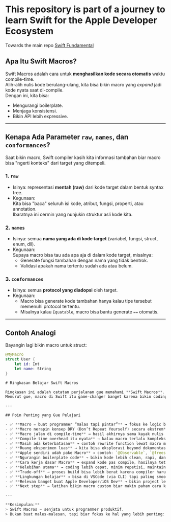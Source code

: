
# This repository is part of a journey to learn Swift for the Apple Developer Ecosystem

Towards the main repo [Swift Fundamental](https://github.com/pratama6624/PratamaSwiftStudyJourney/blob/main/Road/SwiftFundamental/README.md)  

## Apa Itu Swift Macros?
Swift Macros adalah cara untuk **menghasilkan kode secara otomatis** waktu compile-time.  
Alih-alih nulis kode berulang-ulang, kita bisa bikin macro yang *expand* jadi kode nyata saat di-compile.  
Dengan ini, kita bisa:
- Mengurangi boilerplate.
- Menjaga konsistensi.
- Bikin API lebih expressive.

---

## Kenapa Ada Parameter `raw`, `names`, dan `conformances`?

Saat bikin macro, Swift compiler kasih kita informasi tambahan biar macro bisa "ngerti konteks" dari target yang ditempeli.

### 1. `raw`
- Isinya: representasi **mentah (raw)** dari kode target dalam bentuk syntax tree.  
- Kegunaan:  
  Kita bisa "baca" seluruh isi kode, atribut, fungsi, properti, atau annotation.  
  Ibaratnya ini cermin yang nunjukin struktur asli kode kita.

### 2. `names`
- Isinya: semua **nama yang ada di kode target** (variabel, fungsi, struct, enum, dll).  
- Kegunaan:  
  Supaya macro bisa tau ada apa aja di dalam kode target, misalnya:
  - Generate fungsi tambahan dengan nama yang tidak bentrok.
  - Validasi apakah nama tertentu sudah ada atau belum.

### 3. `conformances`
- Isinya: semua **protocol yang diadopsi** oleh target.  
- Kegunaan:
  - Macro bisa generate kode tambahan hanya kalau tipe tersebut memenuhi protocol tertentu.
  - Misalnya kalau `Equatable`, macro bisa bantu generate `==` otomatis.

---

## Contoh Analogi

Bayangin lagi bikin macro untuk struct:

```swift
@MyMacro
struct User {
    let id: Int
    let name: String
}

# Ringkasan Belajar Swift Macros  

Ringkasan ini adalah catatan perjalanan gue memahami **Swift Macros**.  
Menurut gue, macro di Swift itu game-changer banget karena bikin coding lebih efisien tanpa harus nulis boilerplate berkali-kali.  

---

## Poin Penting yang Gue Pelajari  

- ✅ **Macro = buat programmer “malas tapi pintar”** → fokus ke logic bisnis, bukan boilerplate.  
- ✅ **Macro nerapin konsep DRY (Don’t Repeat Yourself) secara ekstrem** → tulis sekali, hasilnya bisa otomatis di-generate.  
- ✅ **Macro jalan di compile-time** → hasil akhirnya sama kayak nulis manual, jadi gak ada perbedaan performa di runtime.  
- ✅ **Compile-time overhead itu nyata** → kalau macro terlalu kompleks, build bisa agak berat.  
- ✅ **Masih ada keterbatasan** → contoh rewrite function lewat macro masih agak struggling.  
- ✅ **Ruang eksperimen luas** → kita bisa eksplorasi beyond dokumentasi resmi Apple.  
- ✅ **Apple sendiri udah pake Macro** → contoh: `@Observable`, `@freestanding(expression) #filePath`, dll.  
- ✅ **Ngurangin boilerplate code** → bikin kode lebih clean, rapi, dan gampang dibaca.  
- ✅ **Cara kerja dasar Macro** → expand kode pas compile, hasilnya tetap Swift biasa.  
- ✅ **Kelebihan utama** → coding lebih cepat, minim repetisi, maintainability lebih oke.  
- ✅ **Trade-off** → proses build bisa lebih berat karena compiler harus expand macro.  
- ✅ **Lingkungan belajar** → bisa di VSCode (via CLI) tapi paling smooth pakai Xcode.  
- ✅ **Relevan banget buat Apple Developer/iOS Dev** → bikin project lebih scalable.  
- ✅ **Next step** → latihan bikin macro custom biar makin paham cara kerja internalnya.  

---

**Kesimpulan:**  
> Swift Macros = senjata untuk programmer produktif.  
> Bukan buat males-malesan, tapi biar fokus ke hal yang lebih penting: **logic bisnis & pengalaman user**.  
